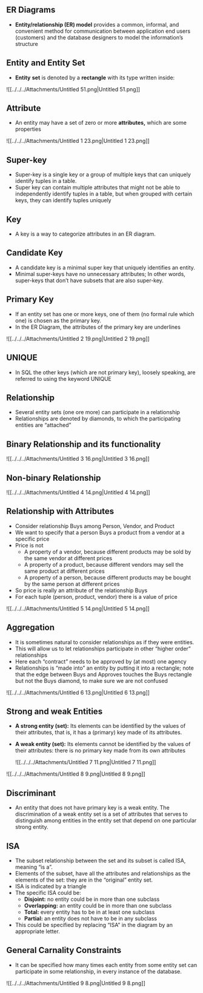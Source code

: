 ## ER Diagrams

- **Entity/relationship (ER) model** provides a common, informal, and convenient method for communication between application end users (customers) and the database designers to model the information’s structure

## Entity and Entity Set

- **Entity** **set** is denoted by a **rectangle** with its type written inside:

![[../../../Attachments/Untitled 51.png|Untitled 51.png]]

## Attribute

- An entity may have a set of zero or more **attributes,** which are some properties

![[../../../Attachments/Untitled 1 23.png|Untitled 1 23.png]]

## Super-key

- Super-key is a single key or a group of multiple keys that can uniquely identify tuples in a table.
- Super key can contain multiple attributes that might not be able to independently identify tuples in a table, but when grouped with certain keys, they can identify tuples uniquely

## Key

- A key is a way to categorize attributes in an ER diagram.

## Candidate Key

- A candidate key is a minimal super key that uniquely identifies an entity.
- Minimal super-keys have no unnecessary attributes; In other words, super-keys that don’t have subsets that are also super-key.

## Primary Key

- If an entity set has one or more keys, one of them (no formal rule which one) is chosen as the primary key.
- In the ER Diagram, the attributes of the primary key are underlines

![[../../../Attachments/Untitled 2 19.png|Untitled 2 19.png]]

## UNIQUE

- In SQL the other keys (which are not primary key), loosely speaking, are referred to using the keyword UNIQUE

## Relationship

- Several entity sets (one ore more) can participate in a relationship
- Relationships are denoted by diamonds, to which the participating entities are “attached”

## Binary Relationship and its functionality

![[../../../Attachments/Untitled 3 16.png|Untitled 3 16.png]]

## Non-binary Relationship

![[../../../Attachments/Untitled 4 14.png|Untitled 4 14.png]]

## Relationship with Attributes

- Consider relationship Buys among Person, Vendor, and Product
- We want to specify that a person Buys a product from a vendor at a specific price
- Price is not
    - A property of a vendor, because different products may be sold by the same vendor at different prices
    - A property of a product, because different vendors may sell the same product at different prices
    - A property of a person, because different products may be bought by the same person at different prices
- So price is really an attribute of the relationship Buys
- For each tuple (person, product, vendor) there is a value of price

![[../../../Attachments/Untitled 5 14.png|Untitled 5 14.png]]

## Aggregation

- It is sometimes natural to consider relationships as if they were entities.
- This will allow us to let relationships participate in other “higher order” relationships
- Here each “contract” needs to be approved by (at most) one agency
- Relationships is “made into” an entity by putting it into a rectangle; note that the edge between Buys and Approves touches the Buys rectangle but not the Buys diamond, to make sure we are not confused

![[../../../Attachments/Untitled 6 13.png|Untitled 6 13.png]]

## Strong and weak Entities

- **A strong entity (set):** Its elements can be identified by the values of their attributes, that is, it has a (primary) key made of its attributes.
- **A weak entity (set):** Its elements cannot be identified by the values of their attributes: there is no primary key made from its own attributes
    
    ![[../../../Attachments/Untitled 7 11.png|Untitled 7 11.png]]
    

![[../../../Attachments/Untitled 8 9.png|Untitled 8 9.png]]

## Discriminant

- An entity that does not have primary key is a weak entity. The discrimination of a weak entity set is a set of attributes that serves to distinguish among entities in the entity set that depend on one particular strong entity.

## ISA

- The subset relationship between the set and its subset is called ISA, meaning “is a”.
- Elements of the subset, have all the attributes and relationships as the elements of the set: they are in the “original” entity set.
- ISA is indicated by a triangle
- The specific ISA could be:
    - **Disjoint:** no entity could be in more than one subclass
    - **Overlapping:** an entity could be in more than one subclass
    - **Total:** every entity has to be in at least one subclass
    - **Partial:** an entity does not have to be in any subclass
- This could be specified by replacing “ISA” in the diagram by an appropriate letter.

## General Carnality Constraints

- It can be specified how many times each entity from some entity set can participate in some relationship, in every instance of the database.

![[../../../Attachments/Untitled 9 8.png|Untitled 9 8.png]]